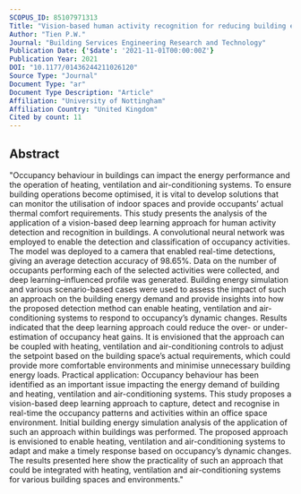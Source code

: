 ```yaml
---
SCOPUS_ID: 85107971313
Title: "Vision-based human activity recognition for reducing building energy demand"
Author: "Tien P.W."
Journal: "Building Services Engineering Research and Technology"
Publication Date: {'$date': '2021-11-01T00:00:00Z'}
Publication Year: 2021
DOI: "10.1177/01436244211026120"
Source Type: "Journal"
Document Type: "ar"
Document Type Description: "Article"
Affiliation: "University of Nottingham"
Affiliation Country: "United Kingdom"
Cited by count: 11
---
```


## Abstract
"Occupancy behaviour in buildings can impact the energy performance and the operation of heating, ventilation and air-conditioning systems. To ensure building operations become optimised, it is vital to develop solutions that can monitor the utilisation of indoor spaces and provide occupants’ actual thermal comfort requirements. This study presents the analysis of the application of a vision-based deep learning approach for human activity detection and recognition in buildings. A convolutional neural network was employed to enable the detection and classification of occupancy activities. The model was deployed to a camera that enabled real-time detections, giving an average detection accuracy of 98.65%. Data on the number of occupants performing each of the selected activities were collected, and deep learning–influenced profile was generated. Building energy simulation and various scenario-based cases were used to assess the impact of such an approach on the building energy demand and provide insights into how the proposed detection method can enable heating, ventilation and air-conditioning systems to respond to occupancy’s dynamic changes. Results indicated that the deep learning approach could reduce the over- or under-estimation of occupancy heat gains. It is envisioned that the approach can be coupled with heating, ventilation and air-conditioning controls to adjust the setpoint based on the building space’s actual requirements, which could provide more comfortable environments and minimise unnecessary building energy loads. Practical application: Occupancy behaviour has been identified as an important issue impacting the energy demand of building and heating, ventilation and air-conditioning systems. This study proposes a vision-based deep learning approach to capture, detect and recognise in real-time the occupancy patterns and activities within an office space environment. Initial building energy simulation analysis of the application of such an approach within buildings was performed. The proposed approach is envisioned to enable heating, ventilation and air-conditioning systems to adapt and make a timely response based on occupancy’s dynamic changes. The results presented here show the practicality of such an approach that could be integrated with heating, ventilation and air-conditioning systems for various building spaces and environments."
